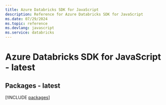 ```yaml
---
title: Azure Databricks SDK for JavaScript
description: Reference for Azure Databricks SDK for JavaScript
ms.date: 07/29/2024
ms.topic: reference
ms.devlang: javascript
ms.service: databricks
---
```

# Azure Databricks SDK for JavaScript - latest
## Packages - latest
[!INCLUDE [packages](databricks-index.md)]